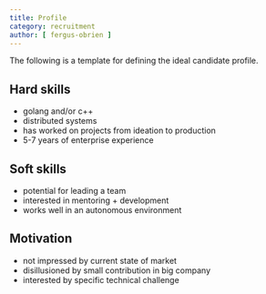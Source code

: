 ```yaml
---
title: Profile
category: recruitment
author: [ fergus-obrien ]
---
```


The following is a template for defining the ideal candidate profile.

## Hard skills

* golang and/or c++
* distributed systems
* has worked on projects from ideation to production
* 5-7 years of enterprise experience

## Soft skills

* potential for leading a team
* interested in mentoring + development
* works well in an autonomous environment

## Motivation

* not impressed by current state of market
* disillusioned by small contribution in big company
* interested by specific technical challenge